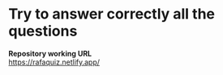 # Try to answer correctly all the questions  

**Repository working URL**  
https://rafaquiz.netlify.app/
